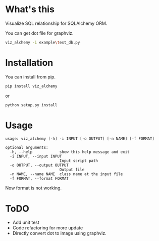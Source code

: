 # What's this
Visualize SQL relationship for SQLAlchemy ORM.

You can get dot file for graphviz.
```bash
viz_alchemy -i example\test_db.py
```

# Installation
You can install from pip.

```bash
pip install viz_alchemy
```

or

```bash
python setup.py install
```

# Usage
```
usage: viz_alchemy [-h] -i INPUT [-o OUTPUT] [-n NAME] [-f FORMAT]

optional arguments:
  -h, --help            show this help message and exit
  -i INPUT, --input INPUT
                        Input script path
  -o OUTPUT, --output OUTPUT
                        Output file
  -n NAME, --name NAME  class name at the input file
  -f FORMAT, --format FORMAT
```

Now format is not working.

# ToDO
- Add unit test
- Code refactoring for more update
- Directly convert dot to image using graphviz.